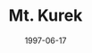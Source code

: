 ---
mission_id: mtkurek
editorsChoice: yes
title: "Mt. Kurek"
authors: 
    - "Jeff Walters"
date: "1997-06-17"
filename: "mtkurek.zip"
description: "The Emperor, discouraged by Vader's failed attempts to quell the Rebel uprising has appointed Prince Xizor head of a deadly new project: the cloning of Dark Jedi. Intelligence has located the cloning facility in a dormant volcano, Mt. Kurek. Your job as Kyle Katarn is to gain access to the facility and destroy it. But be warned that while the volcano is dormant, it is not extinct...."
levelReplaced:	SECBASE
difficulty: yes
bm:	yes
fme: yes
wax: yes
three_do: yes
voc: yes
gmd: yes
vue: yes
lfd: yes
base: "New level from scratch" 
editors: "WDFUSE 2.1"

---